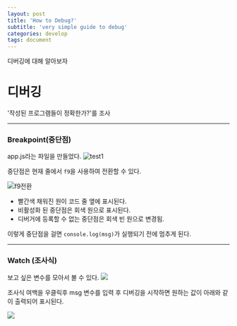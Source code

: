 ```yaml
---
layout: post
title: 'How to Debug?'
subtitle: 'very simple guide to debug'
categories: develop
tags: document
---
```


디버깅에 대해 알아보자

# 디버깅

'작성된 프로그램들이 정확한가?'를 조사

---

### Breakpoint(중단점)

app.js라는 파일을 만들었다.
![test1](https://images.velog.io/images/somedaycode/post/815d9607-212c-4546-8e7e-93a237d180d5/%EB%94%94%EB%B2%84%EA%B9%85%EC%98%88%EC%8B%9C1.PNG)

중단점은 현재 줄에서 `f9`을 사용하여 전환할 수 있다.

![f9전환](https://images.velog.io/images/somedaycode/post/7e13313c-cf12-4c63-b24c-01147b036a44/%EB%94%94%EB%B2%84%EA%B9%85%EC%98%88%EC%8B%9C2.PNG)

- 빨간색 채워진 원이 코드 줄 옆에 표시된다.
- 비활성화 된 중단점은 회색 원으로 표시된다.
- 디버거에 등록할 수 없는 중단점은 회색 빈 원으로 변경됨.

이렇게 중단점을 걸면 `console.log(msg)`가 실행되기 전에 멈추게 된다.

---

### Watch (조사식)

보고 싶은 변수를 모아서 볼 수 있다.
![](https://images.velog.io/images/somedaycode/post/e0c148ba-42f7-4e38-970d-3c7e2c452acd/%EC%A1%B0%EC%82%AC%EC%8B%9D%EC%A0%84.PNG)

조사식 여백을 우클릭후 msg 변수를 입력 후 디버깅을 시작하면 원하는 값이 아래와 같이 출력되어 표시된다.

![](https://images.velog.io/images/somedaycode/post/c61666d4-310c-4ed4-bfe0-7b2a5ab44885/%EC%A1%B0%EC%82%AC%EC%8B%9D.PNG)

